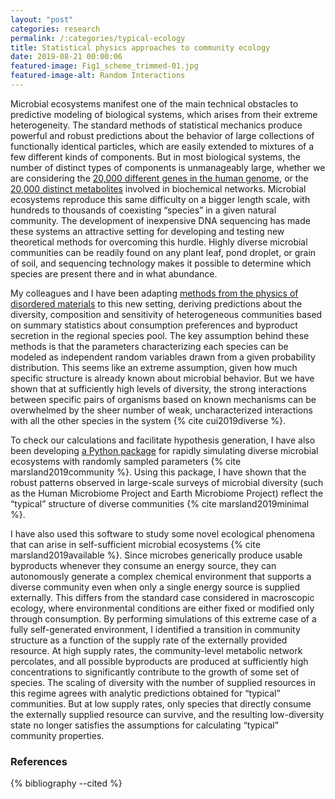 ```yaml
---
layout: "post"
categories: research
permalink: /:categories/typical-ecology
title: Statistical physics approaches to community ecology
date: 2019-08-21 00:00:06
featured-image: Fig1_scheme_trimmed-01.jpg
featured-image-alt: Random Interactions
---
```


Microbial ecosystems manifest one of the main technical obstacles to predictive modeling of biological systems, which arises from their extreme heterogeneity. The standard methods of statistical mechanics produce powerful and robust predictions about the behavior of large collections of functionally identical particles, which are easily extended to mixtures of a few different kinds of components. But in most biological systems, the number of distinct types of components is unmanageably large, whether we are considering the [20,000 different genes in the human genome][genome], or the [20,000 distinct metabolites][kegg-stats] involved in biochemical networks. Microbial ecosystems reproduce this same difficulty on a bigger length scale, with hundreds to thousands of coexisting “species” in a given natural community. The development of inexpensive DNA sequencing has made these systems an attractive setting for developing and testing new theoretical methods for overcoming this hurdle. Highly diverse microbial communities can be readily found on any plant leaf, pond droplet, or grain of soil, and sequencing technology makes it possible to determine which species are present there and in what abundance.

My colleagues and I have been adapting [methods from the physics of disordered materials][cavity] to this new setting, deriving predictions about the diversity, composition and sensitivity of heterogeneous communities based on summary statistics about consumption preferences and byproduct secretion in the regional species pool. The key assumption behind these methods is that the parameters characterizing each species can be modeled as independent random variables drawn from a given probability distribution. This seems like an extreme assumption, given how much specific structure is already known about microbial behavior. But we have shown that at sufficiently high levels of diversity, the strong interactions between specific pairs of organisms based on known mechanisms can be overwhelmed by the sheer number of weak, uncharacterized interactions with all the other species in the system {% cite cui2019diverse %}. 

To check our calculations and facilitate hypothesis generation, I have also been developing [a Python package][community-simulator] for rapidly simulating diverse microbial ecosystems with randomly sampled parameters {% cite marsland2019community %}. Using this package, I have shown that the robust patterns observed in large-scale surveys of microbial diversity (such as the Human Microbiome Project and Earth Microbiome Project) reflect the “typical” structure of diverse communities {% cite marsland2019minimal %}. 

I have also used this software to study some novel ecological phenomena that can arise in self-sufficient microbial ecosystems {% cite marsland2019available %}. Since microbes generically produce usable byproducts whenever they consume an energy source, they can autonomously generate a complex chemical environment that supports a diverse community even when only a single energy source is supplied externally. This differs from the standard case considered in macroscopic ecology, where environmental conditions are either fixed or modified only through consumption. By performing simulations of this extreme case of a fully self-generated environment, I identified a transition in community structure as a function of the supply rate of the externally provided resource. At high supply rates, the community-level metabolic network percolates, and all possible byproducts are produced at sufficiently high concentrations to significantly contribute to the growth of some set of species. The scaling of diversity with the number of supplied resources in this regime agrees with analytic predictions obtained for “typical” communities. But at low supply rates, only species that directly consume the externally supplied resource can survive, and the resulting low-diversity state no longer satisfies the assumptions for calculating “typical” community properties. 

### References

{% bibliography --cited %}

[genome]: https://en.wikipedia.org/wiki/Human_genome
[kegg-stats]: https://www.genome.jp/kegg/docs/statistics.html
[cavity]: https://iopscience.iop.org/article/10.1088/1742-5468/aab04e/meta
[community-simulator]: https://github.com/Emergent-Behaviors-in-Biology/community-simulator